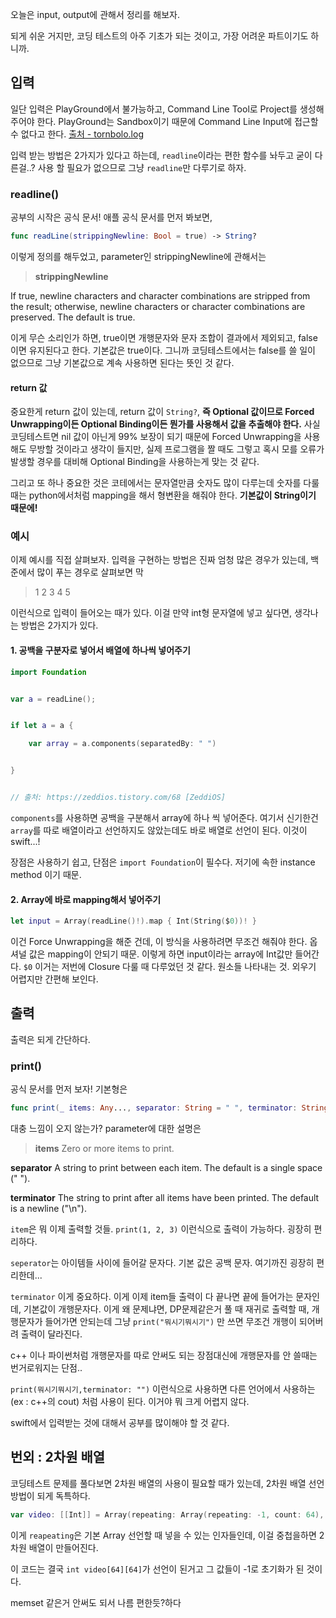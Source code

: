 오늘은 input, output에 관해서 정리를 해보자.

되게 쉬운 거지만, 코딩 테스트의 아주 기초가 되는 것이고, 가장 어려운 파트이기도 하니까.

## 입력

일단 입력은 PlayGround에서 불가능하고, Command Line Tool로 Project를 생성해 주어야 한다.
PlayGround는 Sandbox이기 때문에 Command Line Input에 접근할 수 없다고 한다.
[출처 - tornbolo.log](https://velog.io/@tornbolo/Swift-1-Swift-IO-Xcode에서-input-받기)

입력 받는 방법은 2가지가 있다고 하는데, `readline`이라는 편한 함수를 놔두고 굳이 다른걸..? 사용 할 필요가 없으므로 그냥 `readline`만 다루기로 하자.

### readline()

공부의 시작은 공식 문서! 애플 공식 문서를 먼저 봐보면,
```swift
func readLine(strippingNewline: Bool = true) -> String?
```
이렇게 정의를 해두었고,  parameter인 strippingNewline에 관해서는 
> **strippingNewline**
>
If true, newline characters and character combinations are stripped from the result; otherwise, newline characters or character combinations are preserved. The default is true.

이게 무슨 소리인가 하면, true이면 개행문자와 문자 조합이 결과에서 제외되고, false이면 유지된다고 한다. 기본값은 true이다.
그니까 코딩테스트에서는 false를 쓸 일이 없으므로 그냥 기본값으로 계속 사용하면 된다는 뜻인 것 같다.

#### return 값
중요한게 return 값이 있는데, return 값이 `String?`, **즉 Optional 값이므로 Forced Unwrapping이든 Optional Binding이든 뭔가를 사용해서 값을 추출해야 한다.**
사실 코딩테스트면 nil 값이 아닌게 99% 보장이 되기 때문에 Forced Unwrapping을 사용해도 무방할 것이라고 생각이 들지만, 실제 프로그램을 짤 때도 그렇고 혹시 모를 오류가 발생할 경우를 대비해 Optional Binding을 사용하는게 맞는 것 같다.

그리고 또 하나 중요한 것은 코테에서는 문자열만큼 숫자도 많이 다루는데 숫자를 다룰 때는 python에서처럼 mapping을 해서 형변환을 해줘야 한다. 
**기본값이 String이기 때문에!**

### 예시
이제 예시를 직접 살펴보자. 입력을 구현하는 방법은 진짜 엄청 많은 경우가 있는데, 백준에서 많이 푸는 경우로 살펴보면 막
> 1 2 3 4 5

이런식으로 입력이 들어오는 때가 있다.
이걸 만약 int형 문자열에 넣고 싶다면, 생각나는 방법은 2가지가 있다.

#### 1. 공백을 구분자로 넣어서 배열에 하나씩 넣어주기

```swift
import Foundation


var a = readLine();


if let a = a {

    var array = a.components(separatedBy: " ")


}


// 출처: https://zeddios.tistory.com/68 [ZeddiOS]
```
`components`를 사용하면 공백을 구분해서 array에 하나 씩 넣어준다.
여기서 신기한건 `array`를 따로 배열이라고 선언하지도 않았는데도 바로 배열로 선언이 된다. 이것이 swift...!

장점은 사용하기 쉽고, 단점은 `import Foundation`이 필수다. 저기에 속한 instance method 이기 때문.

#### 2. Array에 바로 mapping해서 넣어주기

```swift
let input = Array(readLine()!).map { Int(String($0))! }
```
이건 Force Unwrapping을 해준 건데, 이 방식을 사용하려면 무조건 해줘야 한다. 옵셔널 값은 mapping이 안되기 때문.
이렇게 하면 input이라는 array에 Int값만 들어간다. `$0` 이거는 저번에 Closure 다룰 때 다루었던 것 같다. 원소들 나타내는 것.
외우기 어렵지만 간편해 보인다.

## 출력

출력은 되게 간단하다.

### print()
공식 문서를 먼저 보자! 기본형은
```swift
func print(_ items: Any..., separator: String = " ", terminator: String = "\n")
``` 
대충 느낌이 오지 않는가? parameter에 대한 설명은

> **items**
Zero or more items to print.
>
**separator**
A string to print between each item. The default is a single space (" ").
>
**terminator**
The string to print after all items have been printed. The default is a newline ("\n").

`item`은 뭐 이제 출력할 것들. `print(1, 2, 3)` 이런식으로 출력이 가능하다. 굉장히 편리하다.

`seperator`는 아이템들 사이에 들어갈 문자다. 기본 값은 공백 문자.
여기까진 굉장히 편리한데...

`terminator` 이게 중요하다. 이게 이제 item들 출력이 다 끝나면 끝에 들어가는 문자인데, 기본값이 개행문자다. 이게 왜 문제냐면, DP문제같은거 풀 때 재귀로 출력할 때, 개행문자가 들어가면 안되는데 그냥 `print("뭐시기뭐시기")` 만 쓰면 무조건 개행이 되어버려 출력이 달라진다.

c++ 이나 파이썬처럼 개행문자를 따로 안써도 되는 장점대신에 개행문자를 안 쓸때는 번거로워지는 단점..

`print(뭐시기뭐시기,terminator: "")` 이런식으로 사용하면 다른 언어에서 사용하는(ex : c++의 cout) 처럼 사용이 된다. 이거야 뭐 크게 어렵지 않다.

swift에서 입력받는 것에 대해서 공부를 많이해야 할 것 같다.

## 번외 : 2차원 배열

코딩테스트 문제를 풀다보면 2차원 배열의 사용이 필요할 때가 있는데, 2차원 배열 선언 방법이 되게 독특하다.

```swift
var video: [[Int]] = Array(repeating: Array(repeating: -1, count: 64), count: 64)
```
이게 `reapeating`은 기본 Array 선언할 때 넣을 수 있는 인자들인데, 이걸 중첩을하면 2차원 배열이 만들어진다.

이 코드는 결국 `int video[64][64]`가 선언이 된거고 그 값들이 -1로 초기화가 된 것이다.

memset 같은거 안써도 되서 나름 편한듯?하다


